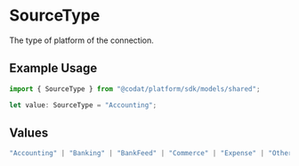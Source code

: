 # SourceType

The type of platform of the connection.

## Example Usage

```typescript
import { SourceType } from "@codat/platform/sdk/models/shared";

let value: SourceType = "Accounting";
```

## Values

```typescript
"Accounting" | "Banking" | "BankFeed" | "Commerce" | "Expense" | "Other" | "Unknown"
```